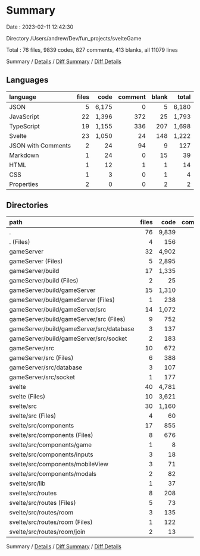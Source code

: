 # Summary

Date : 2023-02-11 12:42:30

Directory /Users/andrew/Dev/fun_projects/svelteGame

Total : 76 files,  9839 codes, 827 comments, 413 blanks, all 11079 lines

Summary / [Details](details.md) / [Diff Summary](diff.md) / [Diff Details](diff-details.md)

## Languages
| language | files | code | comment | blank | total |
| :--- | ---: | ---: | ---: | ---: | ---: |
| JSON | 5 | 6,175 | 0 | 5 | 6,180 |
| JavaScript | 22 | 1,396 | 372 | 25 | 1,793 |
| TypeScript | 19 | 1,155 | 336 | 207 | 1,698 |
| Svelte | 23 | 1,050 | 24 | 148 | 1,222 |
| JSON with Comments | 2 | 24 | 94 | 9 | 127 |
| Markdown | 1 | 24 | 0 | 15 | 39 |
| HTML | 1 | 12 | 1 | 1 | 14 |
| CSS | 1 | 3 | 0 | 1 | 4 |
| Properties | 2 | 0 | 0 | 2 | 2 |

## Directories
| path | files | code | comment | blank | total |
| :--- | ---: | ---: | ---: | ---: | ---: |
| . | 76 | 9,839 | 827 | 413 | 11,079 |
| . (Files) | 4 | 156 | 9 | 36 | 201 |
| gameServer | 32 | 4,902 | 770 | 168 | 5,840 |
| gameServer (Files) | 5 | 2,895 | 97 | 37 | 3,029 |
| gameServer/build | 17 | 1,335 | 367 | 17 | 1,719 |
| gameServer/build (Files) | 2 | 25 | 0 | 2 | 27 |
| gameServer/build/gameServer | 15 | 1,310 | 367 | 15 | 1,692 |
| gameServer/build/gameServer (Files) | 1 | 238 | 13 | 1 | 252 |
| gameServer/build/gameServer/src | 14 | 1,072 | 354 | 14 | 1,440 |
| gameServer/build/gameServer/src (Files) | 9 | 752 | 118 | 9 | 879 |
| gameServer/build/gameServer/src/database | 3 | 137 | 232 | 3 | 372 |
| gameServer/build/gameServer/src/socket | 2 | 183 | 4 | 2 | 189 |
| gameServer/src | 10 | 672 | 306 | 114 | 1,092 |
| gameServer/src (Files) | 6 | 388 | 70 | 65 | 523 |
| gameServer/src/database | 3 | 107 | 232 | 21 | 360 |
| gameServer/src/socket | 1 | 177 | 4 | 28 | 209 |
| svelte | 40 | 4,781 | 48 | 209 | 5,038 |
| svelte (Files) | 10 | 3,621 | 15 | 26 | 3,662 |
| svelte/src | 30 | 1,160 | 33 | 183 | 1,376 |
| svelte/src (Files) | 4 | 60 | 8 | 20 | 88 |
| svelte/src/components | 17 | 855 | 21 | 121 | 997 |
| svelte/src/components (Files) | 8 | 676 | 11 | 84 | 771 |
| svelte/src/components/game | 1 | 8 | 0 | 5 | 13 |
| svelte/src/components/inputs | 3 | 18 | 0 | 3 | 21 |
| svelte/src/components/mobileView | 3 | 71 | 7 | 10 | 88 |
| svelte/src/components/modals | 2 | 82 | 3 | 19 | 104 |
| svelte/src/lib | 1 | 37 | 0 | 10 | 47 |
| svelte/src/routes | 8 | 208 | 4 | 32 | 244 |
| svelte/src/routes (Files) | 5 | 73 | 2 | 16 | 91 |
| svelte/src/routes/room | 3 | 135 | 2 | 16 | 153 |
| svelte/src/routes/room (Files) | 1 | 122 | 1 | 10 | 133 |
| svelte/src/routes/room/join | 2 | 13 | 1 | 6 | 20 |

Summary / [Details](details.md) / [Diff Summary](diff.md) / [Diff Details](diff-details.md)